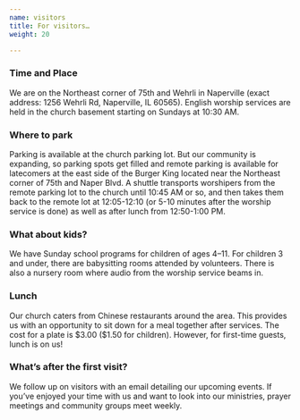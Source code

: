 ```yaml
---
name: visitors
title: For visitors…
weight: 20

---
```

<div class="row"> <div class="col-xs-11 col-xs-offset-1 col-sm-9 col-md-8 col-lg-9 col-lg-offset-1"> <h3 class="lw14-landing-visitors-subtitle lw14-landing-subtitle">Time and Place</h3> <p class="lw14-landing-visitors-text"> We are on the Northeast corner of 75th and Wehrli in Naperville (exact address: 1256 Wehrli Rd, Naperville, IL 60565). English worship services are held in the church basement starting on Sundays at 10:30 AM. </p> <h3 class="lw14-landing-visitors-subtitle lw14-landing-subtitle">Where to park</h3> <p class="lw14-landing-visitors-text"> Parking is available at the church parking lot. But our community is expanding, so parking spots get filled and remote parking is available for latecomers at the east side of the Burger King located near the Northeast corner of 75th and Naper Blvd. A shuttle transports worshipers from the remote parking lot to the church until 10:45 AM or so, and then takes them back to the remote lot at 12:05-12:10 (or 5-10 minutes after the worship service is done) as well as after lunch from 12:50-1:00 PM. </p> <h3 class="lw14-landing-visitors-subtitle lw14-landing-subtitle">What about kids?</h3> <p class="lw14-landing-visitors-text"> We have Sunday school programs for children of ages 4–11. For children 3 and under, there are babysitting rooms attended by volunteers. There is also a nursery room where audio from the worship service beams in. </p> <h3 class="lw14-landing-visitors-subtitle lw14-landing-subtitle">Lunch</h3> <p class="lw14-landing-visitors-text"> Our church caters from Chinese restaurants around the area. This provides us with an opportunity to sit down for a meal together after services. The cost for a plate is $3.00 ($1.50 for children). However, for first-time guests, lunch is on us! </p> <h3 class="lw14-landing-visitors-subtitle lw14-landing-subtitle">What’s after the first visit?</h3> <p class="lw14-landing-visitors-text"> We follow up on visitors with an email detailing our upcoming events. If you’ve enjoyed your time with us and want to look into our ministries, prayer meetings and community groups meet weekly. </p> </div> </div>